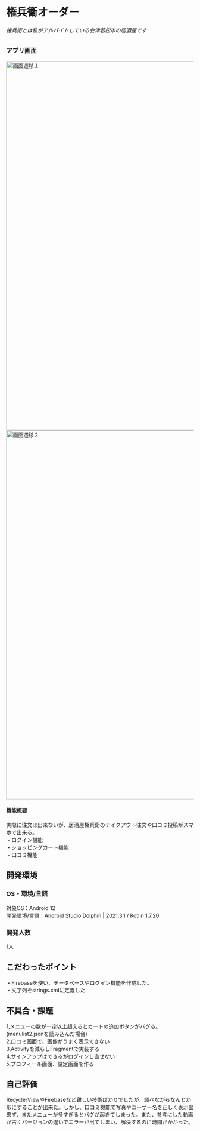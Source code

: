 # 権兵衛オーダー

###### 権兵衛とは私がアルバイトしている会津若松市の居酒屋です  

### アプリ画面
<img width="989" alt="画面遷移１" src="https://user-images.githubusercontent.com/87113276/199092705-af5145d9-0915-43d7-a10d-1b322f1a0f32.png">
<img width="989" alt="画面遷移２" src="https://user-images.githubusercontent.com/87113276/199092711-feb47184-89f0-4cd3-a0cf-bf9bf64f5a85.png">

#### 機能概要
実際に注文は出来ないが、居酒屋権兵衛のテイクアウト注文や口コミ投稿がスマホで出来る。  
・ログイン機能  
・ショッピングカート機能  
・口コミ機能  

## 開発環境
### OS・環境/言語
対象OS：Android 12  
開発環境/言語：Android Studio Dolphin | 2021.3.1 /  Kotlin 1.7.20

### 開発人数
1人

## こだわったポイント
・Firebaseを使い、データベースやログイン機能を作成した。  
・文字列をstrings.xmlに定義した   

## 不具合・課題
1,メニューの数が一定以上超えるとカートの追加ボタンがバグる。(menulist2.jsonを読み込んだ場合)    
2,口コミ画面で、画像がうまく表示できない  
3,Activityを減らしFragmentで実装する  
4,サインアップはできるがログインし直せない  
5,プロフィール画面、設定画面を作る  

## 自己評価
RecyclerViewやFirebaseなど難しい技術ばかりでしたが、調べながらなんとか形にすることが出来た。しかし、口コミ機能で写真やユーザー名を正しく表示出来ず、またメニューが多すぎるとバグが起きてしまった。また、参考にした動画が古くバージョンの違いでエラーが出てしまい、解決するのに時間がかかった。 
